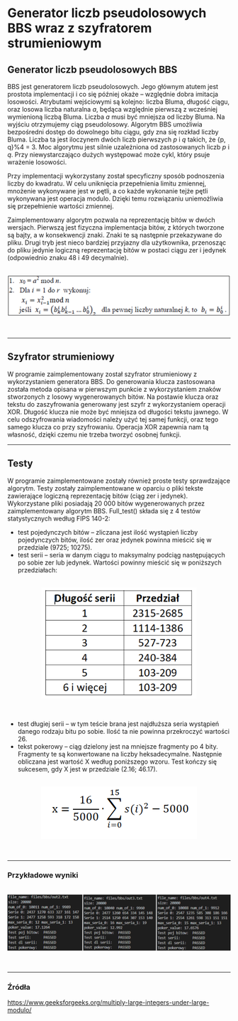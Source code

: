 # Generator liczb pseudolosowych BBS wraz z szyfratorem strumieniowym
## Generator liczb pseudolosowych BBS
BBS jest generatorem liczb pseudolosowych. Jego głównym atutem jest prostota implementacji i co się później okaże – względnie dobra imitacja losowości. Atrybutami wejściowymi są kolejno: liczba Bluma, długość ciągu, oraz losowa liczba naturalna <i>a</i>, będąca względnie pierwszą z wcześniej wymienioną liczbą Bluma. Liczba <i>a</i> musi być mniejsza od liczby Bluma. Na wyjściu otrzymujemy ciąg pseudolosowy. Algorytm BBS umożliwia bezpośredni dostęp do dowolnego bitu ciągu, gdy zna się rozkład liczby Bluma. Liczba ta jest iloczynem dwóch liczb pierwszych <i>p</i> i <i>q</i> takich, że {p, q}%4 = 3. Moc algorytmu jest silnie uzależniona od zastosowanych liczb <i>p</i> i <i>q</i>. Przy niewystarczająco dużych występować może cykl, który psuje wrażenie losowości.

Przy implementacji wykorzystany został specyficzny sposób podnoszenia liczby do kwadratu. W celu uniknięcia przepełnienia limitu zmiennej, mnożenie wykonywane jest w pętli, a co każde wykonanie tejże pętli wykonywana jest operacja modulo. Dzięki temu rozwiązaniu uniemożliwia się przepełnienie wartości zmiennej.

Zaimplementowany algorytm pozwala na reprezentację bitów w dwóch wersjach. Pierwszą jest fizyczna implementacja bitów, z których tworzone są bajty, a w konsekwencji znaki. Znaki te są następnie przekazywane do pliku. Drugi tryb jest nieco bardziej przyjazny dla użytkownika, przenosząc do pliku jedynie logiczną reprezentację bitów w postaci ciągu zer i jedynek (odpowiednio znaku 48 i 49 decymalnie).

<p align="center">
  <br><img src="photos/bbs.png">
</p></br>

---
## Szyfrator strumieniowy
W programie zaimplementowany został szyfrator strumieniowy z wykorzystaniem generatora BBS. Do generowania klucza zastosowana została metoda opisana w pierwszym punkcie z wykorzystaniem znaków stworzonych z losowy wygenerowanych bitów. Na postawie klucza oraz tekstu do zaszyfrowania generowany jest szyfr z wykorzystaniem operacji XOR. Długość klucza nie może być mniejsza od długości tekstu jawnego. W celu odszyfrowania wiadomości należy użyć tej samej funkcji, oraz tego samego klucza co przy szyfrowaniu. Operacja XOR zapewnia nam tą własność, dzięki czemu nie trzeba tworzyć osobnej funkcji.

---
## Testy
W programie zaimplementowane zostały również proste testy sprawdzające algorytm. Testy zostały zaimplementowane w oparciu o pliki tekste zawierające logiczną reprezentację bitów (ciąg zer i jedynek). Wykorzystane pliki posiadają 20 000 bitów wygenerowanych przez zaimplementowany algorytm BBS. Full_test() składa się z 4 testów statystycznych według FIPS 140-2:
* test pojedynczych bitów – zliczana jest ilość wystąpień liczby pojedynczych bitów, ilość zer oraz jedynek powinna mieścić się w przedziale (9725; 10275).
* test serii – seria w danym ciągu to maksymalny podciąg następujących po sobie zer lub jedynek. Wartości powinny mieścić się w poniższych przedziałach:

<p align="center">
  <br><img src="photos/test_serii.png" width="350" height="250">
</p><br/>

* test długiej serii – w tym teście brana jest najdłuższa seria wystąpień danego rodzaju bitu po sobie. Ilość ta nie powinna przekroczyć wartości 26.
* tekst pokerowy – ciąg dzielony jest na mniejsze fragmenty po 4 bity. Fragmenty te są konwertowane na liczby heksadecymalne. Następnie obliczana jest wartość X według poniższego wzoru. Test kończy się sukcesem, gdy X jest w przedziale (2.16; 46.17).

<p align="center">
  <br><img src="photos/test_poker.png">
</p><br/>

---
### Przykładowe wyniki
<p align="center">
  <br><img src="photos/tests.png">
</p><br/>

---
### Źródła
https://www.geeksforgeeks.org/multiply-large-integers-under-large-modulo/
